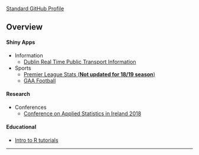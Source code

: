
[Standard GitHub Profile](https://github.com/aboland)

## Overview

#### Shiny Apps
- Information
    - [Dublin Real Time Public Transport Information](https://github.com/aboland/DublinRTPI) 
- Sports
    - [Premier League Stats (**Not updated for 18/19 season**)](https://github.com/aboland/PremierLeagueStats)
    - [GAA Football](https://github.com/aboland/GAA_Football_League_Stats)

#### Research
- Conferences
    - [Conference on Applied Statistics in Ireland 2018](https://github.com/aboland/CASI_2018)

#### Educational
- [Intro to R tutorials](https://github.com/aboland/learnR)  



***

<!---
# More Detail

## Shiny Apps

### Dublin Real Time Public Transport Information
[Dublint RTPI GitHub Repository](https://github.com/aboland/DublinRTPI)  

An applications which shows real time information about public transport in Dublin, Ireland.

### Sports
#### Premier League Stats (**Not updated for 18/19 season**)
[Premier League](https://github.com/aboland/PremierLeagueStats)



#### GAA (Gaelic Atheltics Association) Football League Stats

[GAA Football](https://github.com/aboland/GAA_Football_League_Stats)


## Research

#### Conference on Applied Statistics in Ireland 2018
[CASI 2018](https://github.com/aboland/CASI_2018)
--->


